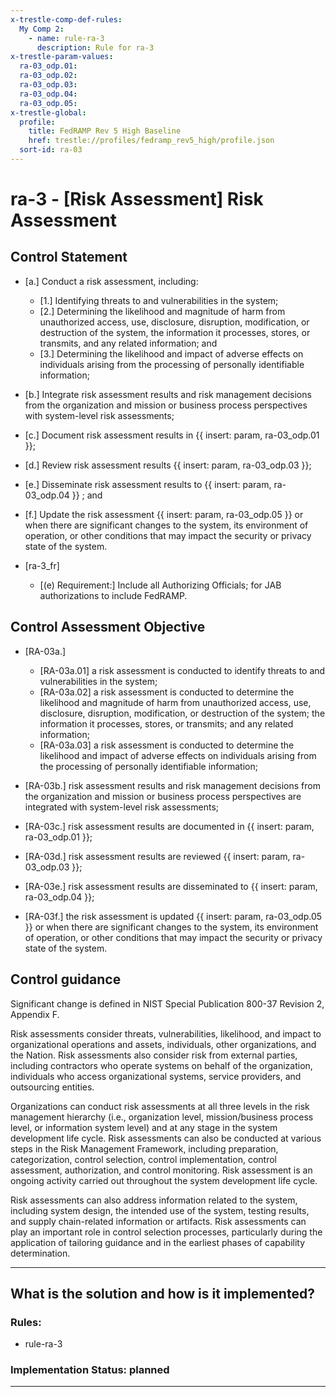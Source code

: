 ```yaml
---
x-trestle-comp-def-rules:
  My Comp 2:
    - name: rule-ra-3
      description: Rule for ra-3
x-trestle-param-values:
  ra-03_odp.01:
  ra-03_odp.02:
  ra-03_odp.03:
  ra-03_odp.04:
  ra-03_odp.05:
x-trestle-global:
  profile:
    title: FedRAMP Rev 5 High Baseline
    href: trestle://profiles/fedramp_rev5_high/profile.json
  sort-id: ra-03
---
```


# ra-3 - \[Risk Assessment\] Risk Assessment

## Control Statement

- \[a.\] Conduct a risk assessment, including:

  - \[1.\] Identifying threats to and vulnerabilities in the system;
  - \[2.\] Determining the likelihood and magnitude of harm from unauthorized access, use, disclosure, disruption, modification, or destruction of the system, the information it processes, stores, or transmits, and any related information; and
  - \[3.\] Determining the likelihood and impact of adverse effects on individuals arising from the processing of personally identifiable information;

- \[b.\] Integrate risk assessment results and risk management decisions from the organization and mission or business process perspectives with system-level risk assessments;

- \[c.\] Document risk assessment results in {{ insert: param, ra-03_odp.01 }};

- \[d.\] Review risk assessment results {{ insert: param, ra-03_odp.03 }};

- \[e.\] Disseminate risk assessment results to {{ insert: param, ra-03_odp.04 }} ; and

- \[f.\] Update the risk assessment {{ insert: param, ra-03_odp.05 }} or when there are significant changes to the system, its environment of operation, or other conditions that may impact the security or privacy state of the system.

- \[ra-3_fr\]

  - \[(e) Requirement:\] Include all Authorizing Officials; for JAB authorizations to include FedRAMP.

## Control Assessment Objective

- \[RA-03a.\]

  - \[RA-03a.01\] a risk assessment is conducted to identify threats to and vulnerabilities in the system;
  - \[RA-03a.02\] a risk assessment is conducted to determine the likelihood and magnitude of harm from unauthorized access, use, disclosure, disruption, modification, or destruction of the system; the information it processes, stores, or transmits; and any related information;
  - \[RA-03a.03\] a risk assessment is conducted to determine the likelihood and impact of adverse effects on individuals arising from the processing of personally identifiable information;

- \[RA-03b.\] risk assessment results and risk management decisions from the organization and mission or business process perspectives are integrated with system-level risk assessments;

- \[RA-03c.\] risk assessment results are documented in {{ insert: param, ra-03_odp.01 }};

- \[RA-03d.\] risk assessment results are reviewed {{ insert: param, ra-03_odp.03 }};

- \[RA-03e.\] risk assessment results are disseminated to {{ insert: param, ra-03_odp.04 }};

- \[RA-03f.\] the risk assessment is updated {{ insert: param, ra-03_odp.05 }} or when there are significant changes to the system, its environment of operation, or other conditions that may impact the security or privacy state of the system.

## Control guidance

Significant change is defined in NIST Special Publication 800-37 Revision 2, Appendix F.

Risk assessments consider threats, vulnerabilities, likelihood, and impact to organizational operations and assets, individuals, other organizations, and the Nation. Risk assessments also consider risk from external parties, including contractors who operate systems on behalf of the organization, individuals who access organizational systems, service providers, and outsourcing entities.

Organizations can conduct risk assessments at all three levels in the risk management hierarchy (i.e., organization level, mission/business process level, or information system level) and at any stage in the system development life cycle. Risk assessments can also be conducted at various steps in the Risk Management Framework, including preparation, categorization, control selection, control implementation, control assessment, authorization, and control monitoring. Risk assessment is an ongoing activity carried out throughout the system development life cycle.

Risk assessments can also address information related to the system, including system design, the intended use of the system, testing results, and supply chain-related information or artifacts. Risk assessments can play an important role in control selection processes, particularly during the application of tailoring guidance and in the earliest phases of capability determination.

______________________________________________________________________

## What is the solution and how is it implemented?

<!-- For implementation status enter one of: implemented, partial, planned, alternative, not-applicable -->

<!-- Note that the list of rules under ### Rules: is read-only and changes will not be captured after assembly to JSON -->

<!-- Add control implementation description here for control: ra-3 -->

### Rules:

  - rule-ra-3

### Implementation Status: planned

______________________________________________________________________
